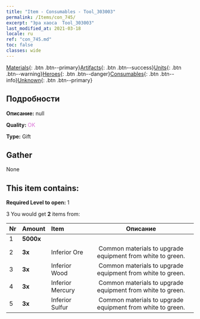 ```yaml
---
title: "Item - Consumables - Tool_303003"
permalink: /Items/con_745/
excerpt: "Эра хаоса  Tool_303003"
last_modified_at: 2021-03-18
locale: ru
ref: "con_745.md"
toc: false
classes: wide
---
```

 [Materials](/ru/Items/){: .btn .btn--primary}[Artifacts](/ru/Items/Artifacts/){: .btn .btn--success}[Units](/ru/Items/Units/){: .btn .btn--warning}[Heroes](/ru/Items/Heroes/){: .btn .btn--danger}[Consumables](/ru/Items/Consumables/){: .btn .btn--info}[Unknown](/ru/Items/Unknown/){: .btn .btn--primary}

## Подробности
 **Описание:** null

 **Quality:** <span style="color: #DA70D6">OK</span>

 **Type:** Gift

## Gather

  None

## This item contains:

 **Required Level to open:** 1

 3 You would get **2** items  from:

  | Nr | Amount |     Item    | Описание |
  |:---|:-------|:------------|:-----------:|
  | 1 |  **5000x** | <i class="fas fa-coins"/> |  | 
  | 2 |  **3x** | Inferior Ore | Common materials to upgrade equipment from white to green.  | 
  | 3 |  **3x** | Inferior Wood | Common materials to upgrade equipment from white to green.  | 
  | 4 |  **3x** | Inferior Mercury | Common materials to upgrade equipment from white to green.  | 
  | 5 |  **3x** | Inferior Sulfur | Common materials to upgrade equipment from white to green.  | 
